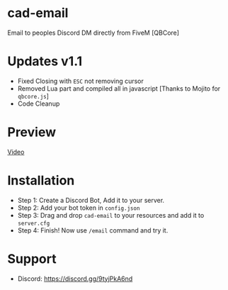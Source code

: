 # cad-email
Email to peoples Discord DM directly from FiveM [QBCore]

# Updates v1.1
* Fixed Closing with `ESC` not removing cursor
* Removed Lua part and compiled all in javascript [Thanks to Mojito for `qbcore.js`]
* Code Cleanup

# Preview
[Video](https://youtu.be/x6OisU5M22A)

# Installation
* Step 1: Create a Discord Bot, Add it to your server.
* Step 2: Add your bot token in `config.json`
* Step 3: Drag and drop `cad-email` to your resources and add it to `server.cfg`
* Step 4: Finish! Now use `/email` command and try it.

# Support
* Discord: https://discord.gg/9tyjPkA6nd
